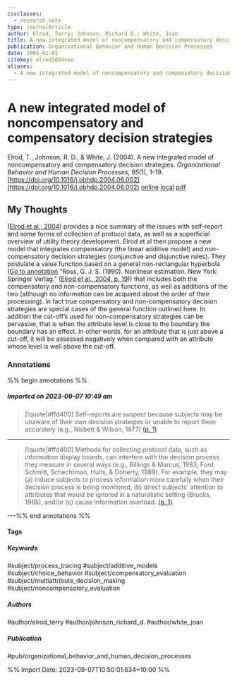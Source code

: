 ```yaml
---
cssclasses:
  - research_note
type: journalArticle
author: Elrod, Terry; Johnson, Richard D.; White, Joan
title: A new integrated model of noncompensatory and compensatory decision strategies
publication: Organizational Behavior and Human Decision Processes
date: 2004-01-01
citekey: elrod2004new
aliases:
  - A new integrated model of noncompensatory and compensatory decision strategies
---
```


# A new integrated model of noncompensatory and compensatory decision strategies

Elrod, T., Johnson, R. D., & White, J. (2004). A new integrated model of noncompensatory and compensatory decision strategies. _Organizational Behavior and Human Decision Processes_, _95_(1), 1–19. [https://doi.org/10.1016/j.obhdp.2004.06.002](https://doi.org/10.1016/j.obhdp.2004.06.002)
[online](http://zotero.org/users/local/kZl3QdXV/items/R8XLJZKN) [local](zotero://select/library/items/R8XLJZKN) [pdf](file:///home/gjc216/Zotero/storage/E8FAJLNU/1-s2.0-S0749597804000573-main.pdf)
 
## My Thoughts

([Elrod et al., 2004](zotero://select/library/items/R8XLJZKN)) provides a nice summary of the issues with self-report and some forms of collection of protocol data, as well as a superficial overview of utility theory development. Elrod et al then propose a new model that integrates compensatory (the linear additive model) and non-compensatory decision strategies (conjunctive and disjunctive rules). They postulate a value function based on a general non-rectangular hyperbola ([Go to annotation](zotero://open-pdf/library/items/E8FAJLNU?page=19&annotation=undefined) “Ross, G. J. S. (1990). Nonlinear estimation. New York: Springer Verlag.” ([Elrod et al., 2004, p. 19](zotero://select/library/items/R8XLJZKN))) that includes both the compensatory and non-compensatory functions, as well as additions of the two (although no information can be acquired about the order of their processing). In fact true compensatory and non-compensatory decision strategies are special cases of the general function outlined here. In addition the cut-off’s used for non-compensatory strategies can be pervasive, that is when the attribute level is close to the boundary the boundary has an effect. In other words, for an attribute that is just above a cut-off, it will be assessed negatively when compared with an attribute whose level is well above the cut-off.

### Annotations

%% begin annotations %%
##### Imported on 2023-09-07 10:49 am
>[!quote|#ffd400]
>Self-reports are suspect because subjects may be unaware of their own decision strategies or unable to report them accurately (e.g., Nisbett & Wilson, 1977) [(p. 1)](zotero://open-pdf/library/items/E8FAJLNU?page=1&annotation=FJXS7J2F)

---
>[!quote|#ffd400]
>Methods for collecting protocol data, such as information display boards, can interfere with the decision process they measure in several ways (e.g., Billings & Marcus, 1983; Ford, Schmitt, Schechtman, Hults, & Doherty, 1989). For example, they may (a) induce subjects to process information more carefully when their decision process is being monitored, (b) direct subjects’ attention to attributes that would be ignored in a naturalistic setting (Brucks, 1985), and/or (c) cause information overload. [(p. 1)](zotero://open-pdf/library/items/E8FAJLNU?page=1&annotation=6LZDPADD)

---%% end annotations %%

#### Tags
##### Keywords

#subject/process_tracing #subject/additive_models #subject/choice_behavior #subject/compensatory_evaluation #subject/multiattribute_decision_making #subject/noncompensatory_evaluation

##### Authors

#author/elrod_terry #author/johnson_richard_d. #author/white_joan

##### Publication

#pub/organizational_behavior_and_human_decision_processes


%% Import Date: 2023-09-07T10:50:01.634+10:00 %%
